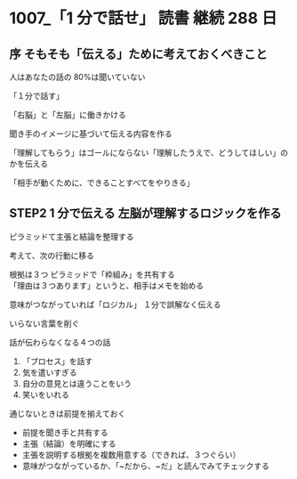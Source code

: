 # 1007\_「1 分で話せ」 読書 継続 288 日

## 序 そもそも「伝える」ために考えておくべきこと

人はあなたの話の 80%は聞いていない

「１分で話す」

「右脳」と「左脳」に働きかける

聞き手のイメージに基づいて伝える内容を作る

「理解してもらう」はゴールにならない「理解したうえで、どうしてほしい」のかを伝える

「相手が動くために、できることすべてをやりきる」

## STEP2 1 分で伝える 左脳が理解するロジックを作る

ピラミッドて主張と結論を整理する

考えて、次の行動に移る

根拠は３つ ピラミッドで「枠組み」を共有する  
「理由は３つあります」というと、相手はメモを始める

意味がつながっていれば「ロジカル」 １分で誤解なく伝える

いらない言葉を削ぐ

話が伝わらなくなる４つの話

1. 「プロセス」を話す
2. 気を遣いすぎる
3. 自分の意見とは違うことをいう
4. 笑いをいれる

通じないときは前提を揃えておく

- 前提を聞き手と共有する
- 主張（結論）を明確にする
- 主張を説明する根拠を複数用意する（できれば、３つぐらい）
- 意味がつながっているか、「~だから、~だ」と読んでみてチェックする
